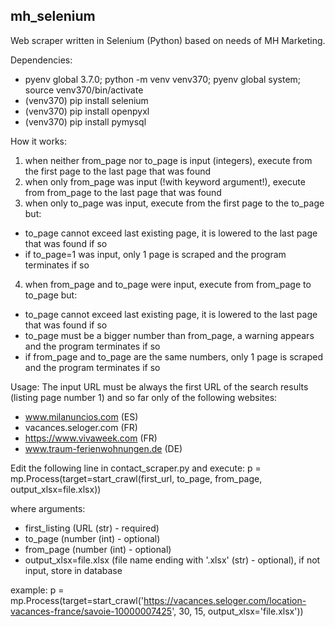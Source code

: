 ## mh_selenium

Web scraper written in Selenium (Python) based on needs of MH Marketing.

Dependencies:
- pyenv global 3.7.0; python -m venv venv370; pyenv global system; source venv370/bin/activate
- (venv370) pip install selenium
- (venv370) pip install openpyxl
- (venv370) pip install pymysql

How it works:
1. when neither from_page nor to_page is input (integers), execute from the first page to the last page that was found
2. when only from_page was input (!with keyword argument!), execute from from_page to the last page that was found
3. when only to_page was input, execute from the first page to the to_page but:
- to_page cannot exceed last existing page, it is lowered to the last page that was found if so
- if to_page=1 was input, only 1 page is scraped and the program terminates if so
4. when from_page and to_page were input, execute from from_page to to_page but:
- to_page cannot exceed last existing page, it is lowered to the last page that was found if so
- to_page must be a bigger number than from_page, a warning appears and the program terminates if so
- if from_page and to_page are the same numbers, only 1 page is scraped and the program terminates if so
     
Usage:
The input URL must be always the first URL of the search results (listing page number 1) and so far only of the following websites:
- www.milanuncios.com (ES)
- vacances.seloger.com (FR)
- https://www.vivaweek.com (FR)
- www.traum-ferienwohnungen.de (DE)

Edit the following line in contact_scraper.py and execute:
p = mp.Process(target=start_crawl(first_url, to_page, from_page, output_xlsx=file.xlsx))

where arguments: 
- first_listing (URL (str) - required)
- to_page (number (int) - optional)
- from_page (number (int) - optional)
- output_xlsx=file.xlsx (file name ending with '.xlsx' (str) - optional), if not input, store in database
  
example:
p = mp.Process(target=start_crawl('https://vacances.seloger.com/location-vacances-france/savoie-10000007425', 30, 15, output_xlsx='file.xlsx'))
